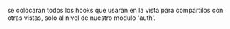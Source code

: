 se colocaran todos los hooks que usaran en la vista para compartilos con otras vistas, solo al nivel de 
nuestro modulo 'auth'.